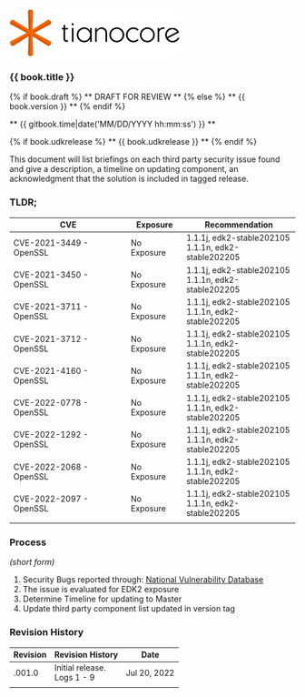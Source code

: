 <!--- @file
  README.md for Third Party Security Advisories
  Copyright (c) 2022, Intel Corporation. All rights reserved.<BR>

  Redistribution and use in source (original document form) and 'compiled'
  forms (converted to PDF, epub, HTML and other formats) with or without
  modification, are permitted provided that the following conditions are met:

  1) Redistributions of source code (original document form) must retain the
     above copyright notice, this list of conditions and the following
     disclaimer as the first lines of this file unmodified.

  2) Redistributions in compiled form (transformed to other DTDs, converted to
     PDF, epub, HTML and other formats) must reproduce the above copyright
     notice, this list of conditions and the following disclaimer in the
     documentation and/or other materials provided with the distribution.

  THIS DOCUMENTATION IS PROVIDED BY TIANOCORE PROJECT "AS IS" AND ANY EXPRESS OR
  IMPLIED WARRANTIES, INCLUDING, BUT NOT LIMITED TO, THE IMPLIED WARRANTIES OF
  MERCHANTABILITY AND FITNESS FOR A PARTICULAR PURPOSE ARE DISCLAIMED. IN NO
  EVENT SHALL TIANOCORE PROJECT  BE LIABLE FOR ANY DIRECT, INDIRECT, INCIDENTAL,
  SPECIAL, EXEMPLARY, OR CONSEQUENTIAL DAMAGES (INCLUDING, BUT NOT LIMITED TO,
  PROCUREMENT OF SUBSTITUTE GOODS OR SERVICES; LOSS OF USE, DATA, OR PROFITS;
  OR BUSINESS INTERRUPTION) HOWEVER CAUSED AND ON ANY THEORY OF LIABILITY,
  WHETHER IN CONTRACT, STRICT LIABILITY, OR TORT (INCLUDING NEGLIGENCE OR
  OTHERWISE) ARISING IN ANY WAY OUT OF THE USE OF THIS DOCUMENTATION, EVEN IF
  ADVISED OF THE POSSIBILITY OF SUCH DAMAGE.

-->

<img src="media/TianocoreTitlePageLogo.jpg" width="300" />

### {{ book.title }}

{% if book.draft %}
** DRAFT FOR REVIEW **
{% else %}
** {{ book.version }} **
{% endif %}

** {{ gitbook.time|date('MM/DD/YYYY hh:mm:ss') }} **

{% if book.udkrelease %}
** {{ book.udkrelease }} **
{% endif %}

This document will list briefings on each third party security issue found and give a description, a timeline on updating component, an acknowledgment that the solution is included in tagged release.

### TLDR;

|           CVE           |   Exposure  |      Recommendation      |
| ----------------------- | ----------- | ------------------------ |
| CVE-2021-3449 - OpenSSL | No Exposure | 1.1.1j, edk2-stable202105<BR> 1.1.1n, edk2-stable202205 |
| CVE-2021-3450 - OpenSSL | No Exposure | 1.1.1j, edk2-stable202105<BR> 1.1.1n, edk2-stable202205 |
| CVE-2021-3711 - OpenSSL | No Exposure | 1.1.1j, edk2-stable202105<BR> 1.1.1n, edk2-stable202205 |
| CVE-2021-3712 - OpenSSL | No Exposure | 1.1.1j, edk2-stable202105<BR> 1.1.1n, edk2-stable202205 |
| CVE-2021-4160 - OpenSSL | No Exposure | 1.1.1j, edk2-stable202105<BR> 1.1.1n, edk2-stable202205 |
| CVE-2022-0778 - OpenSSL | No Exposure | 1.1.1j, edk2-stable202105<BR> 1.1.1n, edk2-stable202205 |
| CVE-2022-1292 - OpenSSL | No Exposure | 1.1.1j, edk2-stable202105<BR> 1.1.1n, edk2-stable202205 |
| CVE-2022-2068 - OpenSSL | No Exposure | 1.1.1j, edk2-stable202105<BR> 1.1.1n, edk2-stable202205 |
| CVE-2022-2097 - OpenSSL | No Exposure | 1.1.1j, edk2-stable202105<BR> 1.1.1n, edk2-stable202205 |
|  |  |  |  |

### Process
_(short form)_

1. Security Bugs reported through: [National Vulnerability Database](https://nvd.nist.gov)
2. The issue is evaluated for EDK2 exposure
3. Determine Timeline for updating to Master
4. Update third party component list updated in version tag

### Revision History

| Revision   | Revision History   | Date        |
| ---------- | ------------------ | --------------- |
| .001.0       | Initial release.<BR> Logs 1 - 9  | Jul 20, 2022  |
| | | |